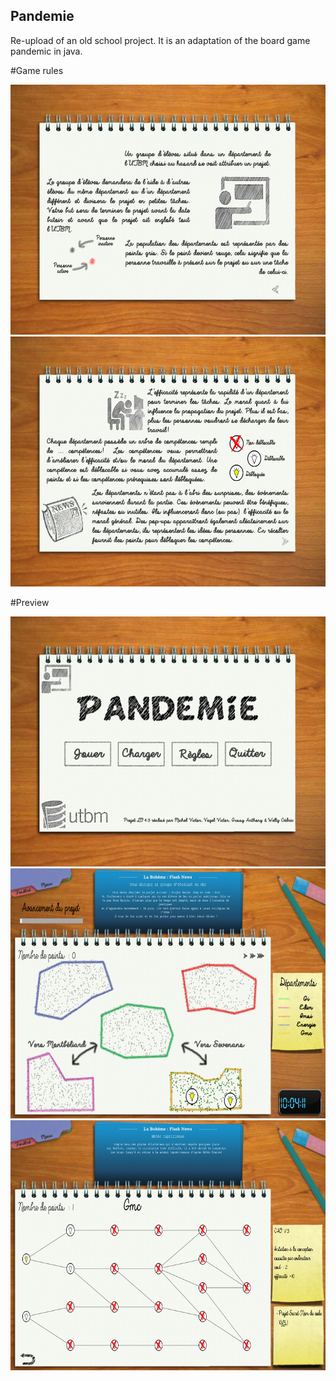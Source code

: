 ## Pandemie
Re-upload of an old school project.
It is an adaptation of the board game pandemic in java.

#Game rules
<p align="center">
<img src="https://github.com/ElGussy/Pandemie/blob/main/image/PandemieRegleP1.jpg" width="800" height="400">
<img src="https://github.com/ElGussy/Pandemie/blob/main/image/PandemieRegleP2.jpg" width="800" height="400">
</p>

#Preview
<p align="center">
<img src="https://github.com/ElGussy/Pandemie/blob/main/image/ExamplePandemie1.png" width="800" height="400">
<img src="https://github.com/ElGussy/Pandemie/blob/main/image/ExamplePandemie2.png" width="800" height="400">
<img src="https://github.com/ElGussy/Pandemie/blob/main/image/ExamplePandemie3.png" width="800" height="400">
</p>
